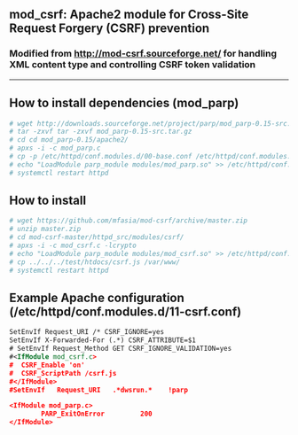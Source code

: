 ## mod_csrf: Apache2 module for Cross-Site Request Forgery (CSRF) prevention
### Modified from http://mod-csrf.sourceforge.net/ for handling XML content type and controlling CSRF token validation
---
## How to install dependencies (mod_parp)
```sh
# wget http://downloads.sourceforge.net/project/parp/mod_parp-0.15-src.tar.gz
# tar -zxvf tar -zxvf mod_parp-0.15-src.tar.gz
# cd cd mod_parp-0.15/apache2/
# apxs -i -c mod_parp.c
# cp -p /etc/httpd/conf.modules.d/00-base.conf /etc/httpd/conf.modules.d/00-base.conf.bak
# echo "LoadModule parp_module modules/mod_parp.so" >> /etc/httpd/conf.modules.d/00-base.conf
# systemctl restart httpd
```

## How to install
```sh
# wget https://github.com/mfasia/mod-csrf/archive/master.zip
# unzip master.zip
# cd mod-csrf-master/httpd_src/modules/csrf/
# apxs -i -c mod_csrf.c -lcrypto
# echo "LoadModule parp_module modules/mod_csrf.so" >> /etc/httpd/conf.modules.d/00-base.conf
# cp ../../../test/htdocs/csrf.js /var/www/
# systemctl restart httpd
```

## Example Apache configuration (/etc/httpd/conf.modules.d/11-csrf.conf)
```xml
SetEnvIf Request_URI /* CSRF_IGNORE=yes
SetEnvIf X-Forwarded-For (.*) CSRF_ATTRIBUTE=$1
# SetEnvIf Request_Method GET CSRF_IGNORE_VALIDATION=yes
#<IfModule mod_csrf.c>
#  CSRF_Enable 'on'
#  CSRF_ScriptPath /csrf.js
#</IfModule>
#SetEnvIf   Request_URI   .*dwsrun.*    !parp

<IfModule mod_parp.c>
        PARP_ExitOnError         200
</IfModule>
```
